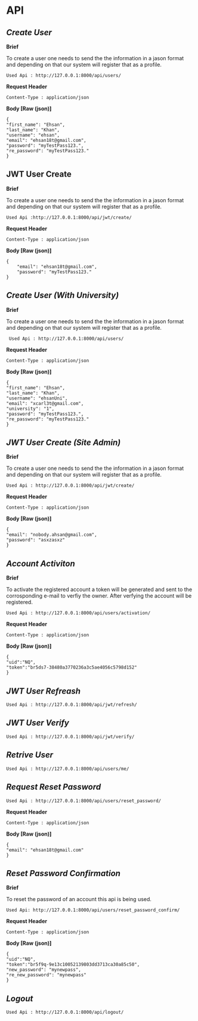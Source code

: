 # API

<!-- For full documentation visit [mkdocs.org](https://www.mkdocs.org). -->


## ***Create User***

**Brief**


To create a user one needs to send the the information in a jason format and depending on that our system will 
register that  as a profile.

    Used Api : http://127.0.0.1:8000/api/users/
    
**Request Header**

    Content-Type : application/json

 **Body [Raw (json)]**

    

    {
    "first_name": "Ehsan",
    "last_name": "Khan",
    "username": "ehsan",
    "email": "ehsan18t@gmail.com",
    "password": "myTestPass123.",
    "re_password": "myTestPass123."
    }





## **JWT User Create**

**Brief**


To create a user one needs to send the the information in a jason format and depending on that our system will 
register that  as a profile.

    Used Api :http://127.0.0.1:8000/api/jwt/create/
   

**Request Header**

    Content-Type : application/json

**Body [Raw (json)]**

    {
        "email": "ehsan18t@gmail.com",
        "password": "myTestPass123."
    }


## ***Create User (With University)***    

**Brief**

To create a user one needs to send the the information in a jason format and depending on that our system will 
register that  as a profile.

     Used Api : http://127.0.0.1:8000/api/users/

**Request Header**

    Content-Type : application/json

**Body [Raw (json)]**

    {
    "first_name": "Ehsan",
    "last_name": "Khan",
    "username": "ehsanUni",
    "email": "xcarl3t@gmail.com",
    "university": "1",
    "password": "myTestPass123.",
    "re_password": "myTestPass123."
    }  

     


## ***JWT User Create (Site Admin)***
**Brief**

To create a user one needs to send the the information in a jason format and depending on that our system will 
register that  as a profile.    

    Used Api : http://127.0.0.1:8000/api/jwt/create/

**Request Header**

    Content-Type : application/json    

**Body [Raw (json)]**

    {
    "email": "nobody.ahsan@gmail.com",
    "password": "asxzasxz"
    }



## ***Account Activiton***

**Brief**

To activate the registered account a token will be generated and sent to the corrosponding e-mail to verfiy the
owner. After verfying the account will be registered.

    Used Api : http://127.0.0.1:8000/api/users/activation/

**Request Header**

    Content-Type : application/json       

**Body [Raw (json)]**   

    {
    "uid":"NQ",
    "token":"br5ds7-38480a3770236a3c5ae4056c5798d152"
    }


## ***JWT User Refreash***

    Used Api : http://127.0.0.1:8000/api/jwt/refresh/

## ***JWT User Verify***    

    Used Api : http://127.0.0.1:8000/api/jwt/verify/

## ***Retrive User***     

    Used Api : http://127.0.0.1:8000/api/users/me/

## ***Request Reset Password***     

    Used Api : http://127.0.0.1:8000/api/users/reset_password/

**Request Header**

    Content-Type : application/json   

**Body [Raw (json)]**   

    {
    "email": "ehsan18t@gmail.com"
    }

## ***Reset Password Confirmation***  

**Brief**

To reset the password of an account this api is being used.

    Used Api: http://127.0.0.1:8000/api/users/reset_password_confirm/

**Request Header**

    Content-Type : application/json   

**Body [Raw (json)]**   

    {
    "uid":"NQ",
    "token":"br5f9q-9e13c10052139803dd3713ca30a85c50",
    "new_password": "mynewpass",
    "re_new_password": "mynewpass"
    }


## ***Logout***  

    Used Api : http://127.0.0.1:8000/api/logout/